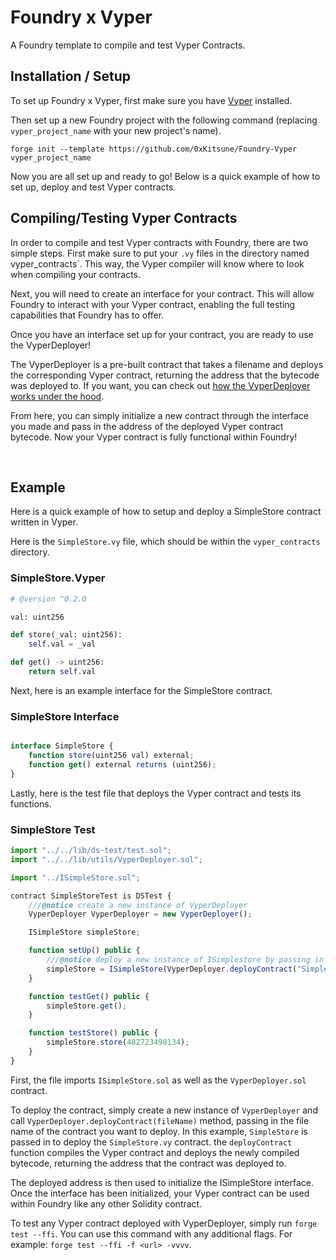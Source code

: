 # Foundry x Vyper

A Foundry template to compile and test Vyper Contracts.

## Installation / Setup

To set up Foundry x Vyper, first make sure you have [Vyper](https://vyper.readthedocs.io/en/stable/installing-vyper.html) installed.

Then set up a new Foundry project with the following command (replacing `vyper_project_name` with your new project's name).

```
forge init --template https://github.com/0xKitsune/Foundry-Vyper vyper_project_name
```

Now you are all set up and ready to go! Below is a quick example of how to set up, deploy and test Vyper contracts.
<br>

## Compiling/Testing Vyper Contracts

In order to compile and test Vyper contracts with Foundry, there are two simple steps. First make sure to put your `.vy` files in the directory named vyper_contracts`. This way, the Vyper compiler will know where to look when compiling your contracts.

Next, you will need to create an interface for your contract. This will allow Foundry to interact with your Vyper contract, enabling the full testing capabilities that Foundry has to offer.

Once you have an interface set up for your contract, you are ready to use the VyperDeployer!

The VyperDeployer is a pre-built contract that takes a filename and deploys the corresponding Vyper contract, returning the address that the bytecode was deployed to. If you want, you can check out [how the VyperDeployer works under the hood](https://github.com/0xKitsune/Foundry-Vyper/blob/main/lib/utils/VyperDeployer.sol).

From here, you can simply initialize a new contract through the interface you made and pass in the address of the deployed Vyper contract bytecode. Now your Vyper contract is fully functional within Foundry!

<br>

## Example

Here is a quick example of how to setup and deploy a SimpleStore contract written in Vyper.

Here is the `SimpleStore.vy` file, which should be within the `vyper_contracts` directory.

### SimpleStore.Vyper

```py
# @version ^0.2.0

val: uint256

def store(_val: uint256):
    self.val = _val

def get() -> uint256:
    return self.val

```

Next, here is an example interface for the SimpleStore contract.

### SimpleStore Interface

```js

interface SimpleStore {
    function store(uint256 val) external;
    function get() external returns (uint256);
}
```

Lastly, here is the test file that deploys the Vyper contract and tests its functions.

### SimpleStore Test

```js
import "../../lib/ds-test/test.sol";
import "../../lib/utils/VyperDeployer.sol";

import "../ISimpleStore.sol";

contract SimpleStoreTest is DSTest {
    ///@notice create a new instance of VyperDeployer
    VyperDeployer VyperDeployer = new VyperDeployer();

    ISimpleStore simpleStore;

    function setUp() public {
        ///@notice deploy a new instance of ISimplestore by passing in the address of the deployed Vyper contract
        simpleStore = ISimpleStore(VyperDeployer.deployContract("SimpleStore"));
    }

    function testGet() public {
        simpleStore.get();
    }

    function testStore() public {
        simpleStore.store(482723498134);
    }
}

```

First, the file imports `ISimpleStore.sol` as well as the `VyperDeployer.sol` contract.

To deploy the contract, simply create a new instance of `VyperDeployer` and call `VyperDeployer.deployContract(fileName)` method, passing in the file name of the contract you want to deploy. In this example, `SimpleStore` is passed in to deploy the `SimpleStore.vy` contract. the `deployContract` function compiles the Vyper contract and deploys the newly compiled bytecode, returning the address that the contract was deployed to.

The deployed address is then used to initialize the ISimpleStore interface. Once the interface has been initialized, your Vyper contract can be used within Foundry like any other Solidity contract.

To test any Vyper contract deployed with VyperDeployer, simply run `forge test --ffi`. You can use this command with any additional flags. For example: `forge test --ffi -f <url> -vvvv`.
